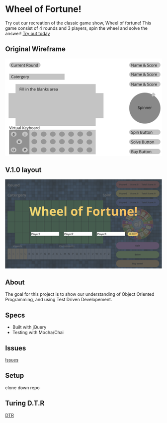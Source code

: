 # Wheel of Fortune!

Try out our recreation of the classic game show, Wheel of fortune! This game consist of 4 rounds and 3 players, spin the wheel and solve the answer! [Try out today](https://ellytea.github.io/wheel-of-fortune/)

## Original Wireframe
![Image of original wireframe](images/original-wire.png)

## V.1.0 layout
![Image of version 1](images/start-game.png)

## About
The goal for this project is to show our understanding of Object Oriented Programming, and using Test Driven Developement.

## Specs 
* Built with jQuery
* Testing with Mocha/Chai

## Issues
[Issues](https://github.com/ellytea/wheel-of-fortune/issues)

## Setup
clone down repo 

## Turing D.T.R
[DTR](https://gist.github.com/ellytea/94cd7c9af31a75f6477eea0835bc0c1e)
